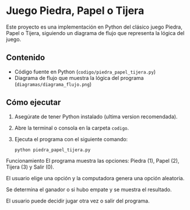 # Juego Piedra, Papel o Tijera

Este proyecto es una implementación en Python del clásico juego Piedra, Papel o Tijera, siguiendo un diagrama de flujo que representa la lógica del juego.

## Contenido

- Código fuente en Python (`codigo/piedra_papel_tijera.py`)
- Diagrama de flujo que muestra la lógica del programa (`diagramas/diagrama_flujo.png`)

## Cómo ejecutar

1. Asegúrate de tener Python instalado (ultima version recomendada).  
2. Abre la terminal o consola en la carpeta `codigo`.  
3. Ejecuta el programa con el siguiente comando:

   ```bash
   python piedra_papel_tijera.py

Funcionamiento
El programa muestra las opciones: Piedra (1), Papel (2), Tijera (3) y Salir (0).

El usuario elige una opción y la computadora genera una opción aleatoria.

Se determina el ganador o si hubo empate y se muestra el resultado.

El usuario puede decidir jugar otra vez o salir del programa.
